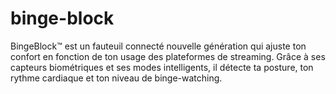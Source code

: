 # binge-block
BingeBlock™ est un fauteuil connecté nouvelle génération qui ajuste ton confort en fonction de ton usage des plateformes de streaming. Grâce à ses capteurs biométriques et ses modes intelligents, il détecte ta posture, ton rythme cardiaque et ton niveau de binge-watching.
